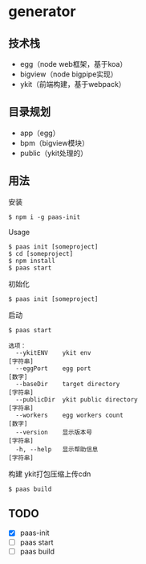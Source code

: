 # generator

## 技术栈

- egg（node web框架，基于koa）
- bigview（node bigpipe实现）
- ykit（前端构建，基于webpack）

## 目录规划

- app（egg）
- bpm（bigview模块）
- public（ykit处理的）

## 用法

安装

```
$ npm i -g paas-init
```

Usage

```
$ paas init [someproject]
$ cd [someproject]
$ npm install
$ paas start
```

初始化

```
$ paas init [someproject]
```

启动

```
$ paas start

选项：
  --ykitENV    ykit env                                                [字符串]
  --eggPort    egg port                                                  [数字]
  --baseDir    target directory                                         [字符串]
  --publicDir  ykit public directory                                    [字符串]
  --workers    egg workers count                                          [数字]
  --version    显示版本号                                                 [字符串]
  -h, --help   显示帮助信息                                                [字符串]
```
构建  ykit打包压缩上传cdn

```
$ paas build
```

## TODO

- [x] paas-init
- [ ] paas start
- [ ] paas build
